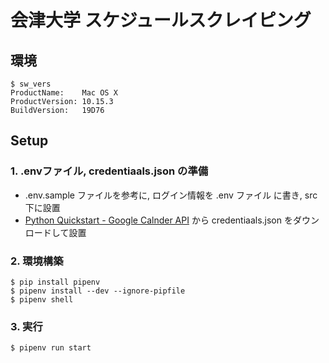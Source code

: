 # 会津大学 スケジュールスクレイピング

## 環境

```shell script
$ sw_vers
ProductName:    Mac OS X
ProductVersion: 10.15.3
BuildVersion:   19D76
```

## Setup

### 1. .envファイル, credentiaals.json の準備

- .env.sample ファイルを参考に, ログイン情報を .env ファイル に書き, src 下に設置
- [Python Quickstart - Google Calnder API](https://developers.google.com/calendar/quickstart/python?hl=ja) から credentiaals.json をダウンロードして設置

### 2. 環境構築

```shell script
$ pip install pipenv
$ pipenv install --dev --ignore-pipfile
$ pipenv shell
```

### 3. 実行

```shell script
$ pipenv run start
```

